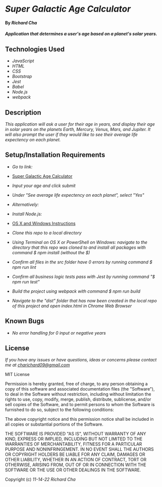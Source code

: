 # _Super Galactic Age Calculator_

#### By _**Richard Cha**_

#### _Application that determines a user's age based on a planet's solar years._

## Technologies Used

* _JavaScript_
* _HTML_
* _CSS_
* _Bootstrap_
* _Jest_
* _Babel_
* _Node.js_ 
* _webpack_

## Description

_This application will ask a user for their age in years, and display their age in solar years on the planets Earth, Mercury, 
Venus, Mars, and Jupiter. It will also prompt the user if they would like to see their average life expectency on each planet._

## Setup/Installation Requirements

* _Go to link:_
* [Super Galactic Age Calculator](https://charichard09.github.io/super-galactic-age-calculator)
* _Input your age and click submit_
* _Under "See average life expectency on each planet", select "Yes"_

* _Alternatively:_
* _Install Node.js:_
* [OS X and Windows Instructions](https://www.learnhowtoprogram.com/intermediate-javascript/getting-started-with-javascript/installing-node-js)
* _Clone this repo to a local directory_
* _Using Terminal on OS X or PowerShell on Windows: navigate to the directory that this repo was cloned to and 
install all packages with command $ npm install (without the $)_
* _Confirm all files in the src folder have 0 errors by running command $ npm run lint_
* _Confirm all business logic tests pass with Jest by running command "$ npm run test"_
* _Build the project using webpack with command $ npm run build_
* _Navigate to the "dist" folder that has now been created in the local repo of this project and open index.html in Chrome Web Browser_

## Known Bugs

* _No error handling for 0 input or negative years_


## License

_If you have any issues or have questions, ideas or concerns please contact me at [charichard09@gmail.com](mailto:charichard09@gmail.com)_

MIT License

Permission is hereby granted, free of charge, to any person obtaining a copy
of this software and associated documentation files (the "Software"), to deal
in the Software without restriction, including without limitation the rights
to use, copy, modify, merge, publish, distribute, sublicense, and/or sell
copies of the Software, and to permit persons to whom the Software is
furnished to do so, subject to the following conditions:

The above copyright notice and this permission notice shall be included in all
copies or substantial portions of the Software.

THE SOFTWARE IS PROVIDED "AS IS", WITHOUT WARRANTY OF ANY KIND, EXPRESS OR
IMPLIED, INCLUDING BUT NOT LIMITED TO THE WARRANTIES OF MERCHANTABILITY,
FITNESS FOR A PARTICULAR PURPOSE AND NONINFRINGEMENT. IN NO EVENT SHALL THE
AUTHORS OR COPYRIGHT HOLDERS BE LIABLE FOR ANY CLAIM, DAMAGES OR OTHER
LIABILITY, WHETHER IN AN ACTION OF CONTRACT, TORT OR OTHERWISE, ARISING FROM,
OUT OF OR IN CONNECTION WITH THE SOFTWARE OR THE USE OR OTHER DEALINGS IN THE
SOFTWARE.

Copyright (c) _11-14-22_ _Richard Cha_